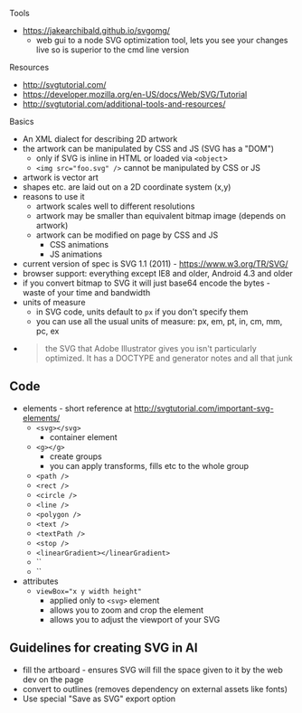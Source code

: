 Tools

- https://jakearchibald.github.io/svgomg/
    - web gui to a node SVG optimization tool, lets you see your changes live so
      is superior to the cmd line version

Resources

- http://svgtutorial.com/
- https://developer.mozilla.org/en-US/docs/Web/SVG/Tutorial
- http://svgtutorial.com/additional-tools-and-resources/

Basics

- An XML dialect for describing 2D artwork
- the artwork can be manipulated by CSS and JS (SVG has a "DOM")
    - only if SVG is inline in HTML or loaded via `<object`>
    - `<img src="foo.svg" />` cannot be manipulated by CSS or JS
- artwork is vector art
- shapes etc. are laid out on a 2D coordinate system (x,y)
- reasons to use it
    - artwork scales well to different resolutions
    - artwork may be smaller than equivalent bitmap image (depends on artwork)
    - artwork can be modified on page by CSS and JS
        - CSS animations
        - JS animations
- current version of spec is SVG 1.1 (2011) - https://www.w3.org/TR/SVG/
- browser support: everything except IE8 and older, Android 4.3 and older
- if you convert bitmap to SVG it will just base64 encode the bytes - waste of
  your time and bandwidth
- units of measure
    - in SVG code, units default to `px` if you don't specify them
    - you can use all the usual units of measure: px, em, pt, in, cm, mm, pc, ex
- > the SVG that Adobe Illustrator gives you isn't particularly optimized. It
  > has a DOCTYPE and generator notes and all that junk

## Code

- elements - short reference at http://svgtutorial.com/important-svg-elements/
    - `<svg></svg>`
        - container element
    - `<g></g>`
        - create groups
        - you can apply transforms, fills etc to the whole group
    - `<path />`
    - `<rect />`
    - `<circle />`
    - `<line />`
    - `<polygon />`
    - `<text />`
    - `<textPath />`
    - `<stop />`
    - `<linearGradient></linearGradient>`
    - ``
    - ``
- attributes
    - `viewBox="x y width height"`
        - applied only to `<svg>` element
        - allows you to zoom and crop the element
        - allows you to adjust the viewport of your SVG

## Guidelines for creating SVG in AI

- fill the artboard - ensures SVG will fill the space given to it by the web dev
  on the page
- convert to outlines (removes dependency on external assets like fonts)
- Use special "Save as SVG" export option
